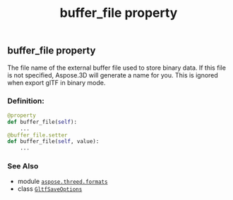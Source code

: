 ﻿---
title: buffer_file property
second_title: Aspose.3D for Python via .NET API References
description: 
type: docs
weight: 40
url: /aspose.threed.formats/gltfsaveoptions/buffer_file/
is_root: false
---

## buffer_file property


The file name of the external buffer file used to store binary data.
If this file is not specified, Aspose.3D will generate a name for you.
This is ignored when export glTF in binary mode.
### Definition:
```python
@property
def buffer_file(self):
    ...
@buffer_file.setter
def buffer_file(self, value):
    ...
```

### See Also
* module [`aspose.threed.formats`](../../)
* class [`GltfSaveOptions`](/3d/python-net/aspose.threed.formats/gltfsaveoptions)

